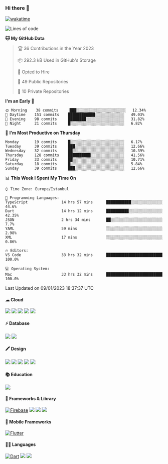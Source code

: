### Hi there 👋

[![wakatime](https://wakatime.com/badge/user/35d9e342-a492-47fe-97ca-8b6bc19cedb2.svg)](https://wakatime.com/@35d9e342-a492-47fe-97ca-8b6bc19cedb2)

<!--
**ska2519/ska2519** is a ✨ _special_ ✨ repository because its `README.md` (this file) appears on your GitHub profile.

Here are some ideas to get you started:

- 🔭 I’m currently working on ...
- 🌱 I’m currently learning ...
- 👯 I’m looking to collaborate on ...
- 🤔 I’m looking for help with ...
- 💬 Ask me about ...
- 📫 How to reach me: ...
- 😄 Pronouns: ...
- ⚡ Fun fact: ...
-->

<!--START_SECTION:waka-->
![Lines of code](https://img.shields.io/badge/From%20Hello%20World%20I%27ve%20Written-2%20Million%20lines%20of%20code-blue)

**🐱 My GitHub Data** 

> 🏆 36 Contributions in the Year 2023
 > 
> 📦 292.3 kB Used in GitHub's Storage 
 > 
> 💼 Opted to Hire
 > 
> 📜 49 Public Repositories 
 > 
> 🔑 10 Private Repositories  
 > 
**I'm an Early 🐤** 

```text
🌞 Morning    38 commits     ███░░░░░░░░░░░░░░░░░░░░░░   12.34% 
🌆 Daytime    151 commits    ████████████░░░░░░░░░░░░░   49.03% 
🌃 Evening    98 commits     ████████░░░░░░░░░░░░░░░░░   31.82% 
🌙 Night      21 commits     █░░░░░░░░░░░░░░░░░░░░░░░░   6.82%

```
📅 **I'm Most Productive on Thursday** 

```text
Monday       19 commits     █░░░░░░░░░░░░░░░░░░░░░░░░   6.17% 
Tuesday      39 commits     ███░░░░░░░░░░░░░░░░░░░░░░   12.66% 
Wednesday    32 commits     ██░░░░░░░░░░░░░░░░░░░░░░░   10.39% 
Thursday     128 commits    ██████████░░░░░░░░░░░░░░░   41.56% 
Friday       33 commits     ██░░░░░░░░░░░░░░░░░░░░░░░   10.71% 
Saturday     18 commits     █░░░░░░░░░░░░░░░░░░░░░░░░   5.84% 
Sunday       39 commits     ███░░░░░░░░░░░░░░░░░░░░░░   12.66%

```


📊 **This Week I Spent My Time On** 

```text
⌚︎ Time Zone: Europe/Istanbul

💬 Programming Languages: 
TypeScript               14 hrs 57 mins      ███████████░░░░░░░░░░░░░░   44.6% 
Dart                     14 hrs 12 mins      ██████████░░░░░░░░░░░░░░░   42.35% 
JSON                     2 hrs 34 mins       ██░░░░░░░░░░░░░░░░░░░░░░░   7.7% 
YAML                     59 mins             ░░░░░░░░░░░░░░░░░░░░░░░░░   2.98% 
XML                      17 mins             ░░░░░░░░░░░░░░░░░░░░░░░░░   0.86%

🔥 Editors: 
VS Code                  33 hrs 32 mins      █████████████████████████   100.0%

💻 Operating System: 
Mac                      33 hrs 32 mins      █████████████████████████   100.0%

```


 Last Updated on 09/01/2023 18:37:37 UTC
<!--END_SECTION:waka-->


#### ☁ Cloud
<img src="https://img.shields.io/badge/Amazon_AWS-FF9900?style=for-the-badge&logo=amazonaws&logoColor=white"> <img src="https://img.shields.io/badge/circleci-343434?style=for-the-badge&logo=circleci&logoColor=white"> <img src="https://img.shields.io/badge/Codemagic-F45E3F?style=for-the-badge&logo=Codemagic&logoColor=white"> <img src="https://img.shields.io/badge/GitHub_Actions-2088FF?style=for-the-badge&logo=github-actions&logoColor=white"> <img src="https://img.shields.io/badge/Google_Cloud-4285F4?style=for-the-badge&logo=google-cloud&logoColor=white">

#### ⚡ Database
<img src="https://img.shields.io/badge/PostgreSQL-316192?style=for-the-badge&logo=postgresql&logoColor=white"> <img src="https://img.shields.io/badge/Supabase-181818?style=for-the-badge&logo=supabase&logoColor=white"> 

#### 🖍 Design
<img src="https://img.shields.io/badge/Adobe%20XD-470137?style=for-the-badge&logo=Adobe%20XD&logoColor=#FF61F6"> <img src="https://img.shields.io/badge/Behance-0054F7?style=for-the-badge&logo=behance&logoColor=white"> <img src="https://img.shields.io/badge/Canva-%2300C4CC.svg?&style=for-the-badge&logo=Canva&logoColor=white"> <img src="https://img.shields.io/badge/Dribbble-EA4C89?style=for-the-badge&logo=dribbble&logoColor=white"> <img src="https://img.shields.io/badge/Figma-F24E1E?style=for-the-badge&logo=figma&logoColor=white">

#### 📚 Education
<img src="https://img.shields.io/badge/Udemy-EC5252?style=for-the-badge&logo=Udemy&logoColor=white">

#### 🚀 Frameworks & Library
[![Firebase](https://img.shields.io/badge/firebase-ffca28?style=for-the-badge&logo=firebase&logoColor=black)](https://firebase.google.com) <img src="https://img.shields.io/badge/Markdown-000000?style=for-the-badge&logo=markdown&logoColor=white"> <img src ="https://img.shields.io/badge/npm-CB3837?style=for-the-badge&logo=npm&logoColor=white"> <img src="https://img.shields.io/badge/Postman-FF6C37?style=for-the-badge&logo=Postman&logoColor=white">

#### 📱 Mobile Frameworks
[![Flutter](https://img.shields.io/badge/Flutter-02569B?style=for-the-badge&logo=flutter&logoColor=whit)](https://flutter.dev)

#### 👩‍💻 Languages
[![Dart](https://img.shields.io/badge/Dart-0175C2?style=for-the-badge&logo=dart&logoColor=white)](https://dart.dev) <img src="https://img.shields.io/badge/TypeScript-007ACC?style=for-the-badge&logo=typescript&logoColor=white"> <img src="https://img.shields.io/badge/json-5E5C5C?style=for-the-badge&logo=json&logoColor=white">



